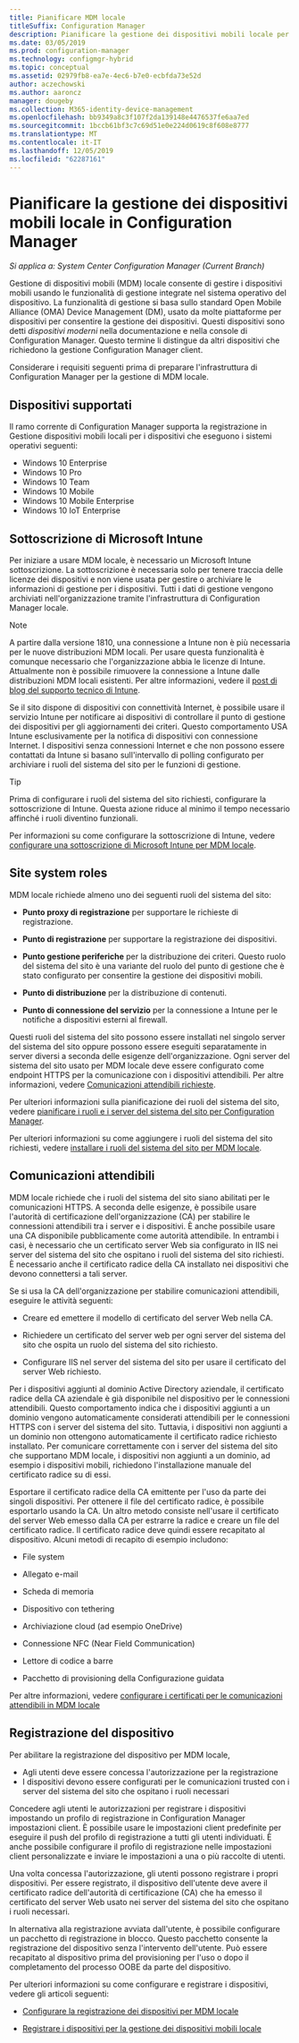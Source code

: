 ```yaml
---
title: Pianificare MDM locale
titleSuffix: Configuration Manager
description: Pianificare la gestione dei dispositivi mobili locale per gestire i dispositivi mobili in Configuration Manager
ms.date: 03/05/2019
ms.prod: configuration-manager
ms.technology: configmgr-hybrid
ms.topic: conceptual
ms.assetid: 02979fb8-ea7e-4ec6-b7e0-ecbfda73e52d
author: aczechowski
ms.author: aaroncz
manager: dougeby
ms.collection: M365-identity-device-management
ms.openlocfilehash: bb9349a8c3f107f2da139148e4476537fe6aa7ed
ms.sourcegitcommit: 1bccb61bf3c7c69d51e0e224d0619c8f608e8777
ms.translationtype: MT
ms.contentlocale: it-IT
ms.lasthandoff: 12/05/2019
ms.locfileid: "62287161"
---
```

# <a name="plan-for-on-premises-mdm-in-configuration-manager"></a>Pianificare la gestione dei dispositivi mobili locale in Configuration Manager

*Si applica a: System Center Configuration Manager (Current Branch)*

Gestione di dispositivi mobili (MDM) locale consente di gestire i dispositivi mobili usando le funzionalità di gestione integrate nel sistema operativo del dispositivo. La funzionalità di gestione si basa sullo standard Open Mobile Alliance (OMA) Device Management (DM), usato da molte piattaforme per dispositivi per consentire la gestione dei dispositivi. Questi dispositivi sono detti *dispositivi moderni* nella documentazione e nella console di Configuration Manager. Questo termine li distingue da altri dispositivi che richiedono la gestione Configuration Manager client.  

Considerare i requisiti seguenti prima di preparare l'infrastruttura di Configuration Manager per la gestione di MDM locale.



## <a name="bkmk_devices"></a> Dispositivi supportati  

Il ramo corrente di Configuration Manager supporta la registrazione in Gestione dispositivi mobili locali per i dispositivi che eseguono i sistemi operativi seguenti:  
  
- Windows 10 Enterprise  
- Windows 10 Pro  
- Windows 10 Team   
- Windows 10 Mobile  
- Windows 10 Mobile Enterprise
- Windows 10 IoT Enterprise   



##  <a name="bkmk_intune"></a>Sottoscrizione di Microsoft Intune  

Per iniziare a usare MDM locale, è necessario un Microsoft Intune sottoscrizione. La sottoscrizione è necessaria solo per tenere traccia delle licenze dei dispositivi e non viene usata per gestire o archiviare le informazioni di gestione per i dispositivi. Tutti i dati di gestione vengono archiviati nell'organizzazione tramite l'infrastruttura di Configuration Manager locale.  

> [!Note]  
> A partire dalla versione 1810, una connessione a Intune non è più necessaria per le nuove distribuzioni MDM locali.<!--3607730, fka 1359124--> Per usare questa funzionalità è comunque necessario che l'organizzazione abbia le licenze di Intune. Attualmente non è possibile rimuovere la connessione a Intune dalle distribuzioni MDM locali esistenti. Per altre informazioni, vedere il [post di blog del supporto tecnico di Intune](https://techcommunity.microsoft.com/t5/Intune-Customer-Success/Move-from-Hybrid-Mobile-Device-Management-to-Intune-on-Azure/ba-p/280150).  

Se il sito dispone di dispositivi con connettività Internet, è possibile usare il servizio Intune per notificare ai dispositivi di controllare il punto di gestione dei dispositivi per gli aggiornamenti dei criteri. Questo comportamento USA Intune esclusivamente per la notifica di dispositivi con connessione Internet. I dispositivi senza connessioni Internet e che non possono essere contattati da Intune si basano sull'intervallo di polling configurato per archiviare i ruoli del sistema del sito per le funzioni di gestione.  

> [!TIP]  
> Prima di configurare i ruoli del sistema del sito richiesti, configurare la sottoscrizione di Intune. Questa azione riduce al minimo il tempo necessario affinché i ruoli diventino funzionali.  

Per informazioni su come configurare la sottoscrizione di Intune, vedere [configurare una sottoscrizione di Microsoft Intune per MDM locale](/sccm/mdm/get-started/set-up-intune-subscription-on-premises-mdm).  



##  <a name="bkmk_roles"></a> Site system roles  

MDM locale richiede almeno uno dei seguenti ruoli del sistema del sito:  

- **Punto proxy di registrazione** per supportare le richieste di registrazione.  

- **Punto di registrazione** per supportare la registrazione dei dispositivi.  

- **Punto gestione periferiche** per la distribuzione dei criteri. Questo ruolo del sistema del sito è una variante del ruolo del punto di gestione che è stato configurato per consentire la gestione dei dispositivi mobili.  

- **Punto di distribuzione** per la distribuzione di contenuti.  

- **Punto di connessione del servizio** per la connessione a Intune per le notifiche a dispositivi esterni al firewall.  

Questi ruoli del sistema del sito possono essere installati nel singolo server del sistema del sito oppure possono essere eseguiti separatamente in server diversi a seconda delle esigenze dell'organizzazione. Ogni server del sistema del sito usato per MDM locale deve essere configurato come endpoint HTTPS per la comunicazione con i dispositivi attendibili. Per altre informazioni, vedere [Comunicazioni attendibili richieste](#bkmk_trustedComs).  

Per ulteriori informazioni sulla pianificazione dei ruoli del sistema del sito, vedere [pianificare i ruoli e i server del sistema del sito per Configuration Manager](/sccm/core/plan-design/hierarchy/plan-for-site-system-servers-and-site-system-roles).  

Per ulteriori informazioni su come aggiungere i ruoli del sistema del sito richiesti, vedere [installare i ruoli del sistema del sito per MDM locale](/sccm/mdm/get-started/install-site-system-roles-for-on-premises-mdm).  



##  <a name="bkmk_trustedComs"></a>Comunicazioni attendibili  

MDM locale richiede che i ruoli del sistema del sito siano abilitati per le comunicazioni HTTPS. A seconda delle esigenze, è possibile usare l'autorità di certificazione dell'organizzazione (CA) per stabilire le connessioni attendibili tra i server e i dispositivi. È anche possibile usare una CA disponibile pubblicamente come autorità attendibile. In entrambi i casi, è necessario che un certificato server Web sia configurato in IIS nei server del sistema del sito che ospitano i ruoli del sistema del sito richiesti. È necessario anche il certificato radice della CA installato nei dispositivi che devono connettersi a tali server.  

Se si usa la CA dell'organizzazione per stabilire comunicazioni attendibili, eseguire le attività seguenti:  

- Creare ed emettere il modello di certificato del server Web nella CA.  

- Richiedere un certificato del server web per ogni server del sistema del sito che ospita un ruolo del sistema del sito richiesto.  

- Configurare IIS nel server del sistema del sito per usare il certificato del server Web richiesto.  

Per i dispositivi aggiunti al dominio Active Directory aziendale, il certificato radice della CA aziendale è già disponibile nel dispositivo per le connessioni attendibili. Questo comportamento indica che i dispositivi aggiunti a un dominio vengono automaticamente considerati attendibili per le connessioni HTTPS con i server del sistema del sito. Tuttavia, i dispositivi non aggiunti a un dominio non ottengono automaticamente il certificato radice richiesto installato. Per comunicare correttamente con i server del sistema del sito che supportano MDM locale, i dispositivi non aggiunti a un dominio, ad esempio i dispositivi mobili, richiedono l'installazione manuale del certificato radice su di essi.  

Esportare il certificato radice della CA emittente per l'uso da parte dei singoli dispositivi. Per ottenere il file del certificato radice, è possibile esportarlo usando la CA. Un altro metodo consiste nell'usare il certificato del server Web emesso dalla CA per estrarre la radice e creare un file del certificato radice. Il certificato radice deve quindi essere recapitato al dispositivo. Alcuni metodi di recapito di esempio includono:

- File system  

- Allegato e-mail  

- Scheda di memoria  

- Dispositivo con tethering  

- Archiviazione cloud (ad esempio OneDrive)  

- Connessione NFC (Near Field Communication)  

- Lettore di codice a barre  

- Pacchetto di provisioning della Configurazione guidata  

Per altre informazioni, vedere [configurare i certificati per le comunicazioni attendibili in MDM locale](/sccm/mdm/get-started/set-up-certificates-on-premises-mdm)  



##  <a name="bkmk_enrollment"></a>Registrazione del dispositivo

Per abilitare la registrazione del dispositivo per MDM locale,
- Agli utenti deve essere concessa l'autorizzazione per la registrazione 
- I dispositivi devono essere configurati per le comunicazioni trusted con i server del sistema del sito che ospitano i ruoli necessari  

Concedere agli utenti le autorizzazioni per registrare i dispositivi impostando un profilo di registrazione in Configuration Manager impostazioni client. È possibile usare le impostazioni client predefinite per eseguire il push del profilo di registrazione a tutti gli utenti individuati. È anche possibile configurare il profilo di registrazione nelle impostazioni client personalizzate e inviare le impostazioni a una o più raccolte di utenti.  

Una volta concessa l'autorizzazione, gli utenti possono registrare i propri dispositivi. Per essere registrato, il dispositivo dell'utente deve avere il certificato radice dell'autorità di certificazione (CA) che ha emesso il certificato del server Web usato nei server del sistema del sito che ospitano i ruoli necessari.  

In alternativa alla registrazione avviata dall'utente, è possibile configurare un pacchetto di registrazione in blocco. Questo pacchetto consente la registrazione del dispositivo senza l'intervento dell'utente. Può essere recapitato al dispositivo prima del provisioning per l'uso o dopo il completamento del processo OOBE da parte del dispositivo.  

Per ulteriori informazioni su come configurare e registrare i dispositivi, vedere gli articoli seguenti: 

- [Configurare la registrazione dei dispositivi per MDM locale](/sccm/mdm/get-started/set-up-device-enrollment-on-premises-mdm)  

- [Registrare i dispositivi per la gestione dei dispositivi mobili locale](/sccm/mdm/deploy-use/enroll-devices-on-premises-mdm)  

